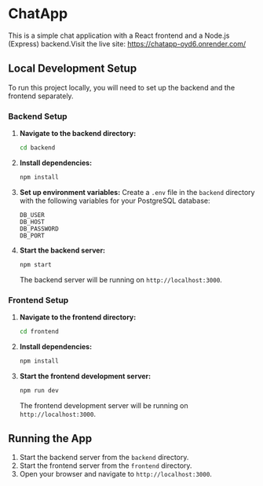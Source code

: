 # ChatApp

This is a simple chat application with a React frontend and a Node.js (Express) backend.Visit the live site: https://chatapp-oyd6.onrender.com/

## Local Development Setup

To run this project locally, you will need to set up the backend and the frontend separately.

### Backend Setup

1.  **Navigate to the backend directory:**
    ```bash
    cd backend
    ```

2.  **Install dependencies:**
    ```bash
    npm install
    ```

3.  **Set up environment variables:**
    Create a `.env` file in the `backend` directory with the following variables for your PostgreSQL database:
    ```
    DB_USER
    DB_HOST
    DB_PASSWORD
    DB_PORT
    ```

4.  **Start the backend server:**
    ```bash
    npm start
    ```
    The backend server will be running on `http://localhost:3000`.

### Frontend Setup

1.  **Navigate to the frontend directory:**
    ```bash
    cd frontend
    ```

2.  **Install dependencies:**
    ```bash
    npm install
    ```

3.  **Start the frontend development server:**
    ```bash
    npm run dev
    ```
    The frontend development server will be running on `http://localhost:3000`.

## Running the App

1.  Start the backend server from the `backend` directory.
2.  Start the frontend server from the `frontend` directory.
3.  Open your browser and navigate to `http://localhost:3000`.
